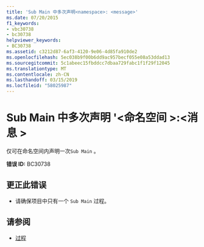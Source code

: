 ```yaml
---
title: 'Sub Main 中多次声明<namespace>: <message>'
ms.date: 07/20/2015
f1_keywords:
- vbc30738
- bc30738
helpviewer_keywords:
- BC30738
ms.assetid: c3212d87-6af3-4120-9e06-4d85fa910de2
ms.openlocfilehash: 5ec038b9f00b6dd9ac957becf055e08a53ddad13
ms.sourcegitcommit: 5c1abeec15fbddcc7dbaa729fabc1f1f29f12045
ms.translationtype: MT
ms.contentlocale: zh-CN
ms.lasthandoff: 03/15/2019
ms.locfileid: "58025987"
---
```

# <a name="sub-main-is-declared-more-than-once-in-namespace-message"></a>Sub Main 中多次声明 '\<命名空间 >:\<消息 >
仅可在命名空间内声明一次`Sub Main` 。  
  
 **错误 ID:** BC30738  
  
## <a name="to-correct-this-error"></a>更正此错误  
  
-   请确保项目中只有一个 `Sub Main` 过程。  
  
## <a name="see-also"></a>请参阅

- [过程](../../visual-basic/programming-guide/language-features/procedures/index.md)
